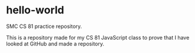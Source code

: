 # hello-world
SMC CS 81 practice repository.

This is a repository made for my CS 81 JavaScript class to prove that I have looked at GitHub and made a repository.
